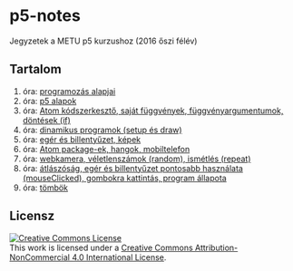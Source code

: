 # p5-notes
Jegyzetek a METU p5 kurzushoz (2016 őszi félév)

## Tartalom

1. óra: [programozás alapjai](01/notes.md)
2. óra: [p5 alapok](02/notes.md)
3. óra: [Atom kódszerkesztő, saját függvények, függvényargumentumok, döntések (if)](03/notes.md)
4. óra: [dinamikus programok (setup és draw)](04/notes.md)
5. óra: [egér és billentyűzet, képek](05/notes.md)
6. óra: [Atom package-ek, hangok, mobiltelefon](06/notes.md)
7. óra: [webkamera, véletlenszámok (random), ismétlés (repeat)](07/notes.md)
8. óra: [átlászóság, egér és billentyűzet pontosabb használata (mouseClicked), gombokra kattintás, program állapota](08/notes.md)
9. óra: [tömbök](09/notes.md)

## Licensz

<a rel="license" href="http://creativecommons.org/licenses/by-nc/4.0/"><img alt="Creative Commons License" style="border-width:0" src="https://i.creativecommons.org/l/by-nc/4.0/88x31.png" /></a><br />This work is licensed under a <a rel="license" href="http://creativecommons.org/licenses/by-nc/4.0/">Creative Commons Attribution-NonCommercial 4.0 International License</a>.
